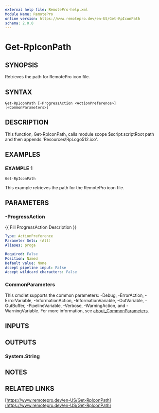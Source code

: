 ```yaml
---
external help file: RemotePro-help.xml
Module Name: RemotePro
online version: https://www.remotepro.dev/en-US/Get-RpIconPath
schema: 2.0.0
---
```


# Get-RpIconPath

## SYNOPSIS
Retrieves the path for RemotePro icon file.

## SYNTAX

```
Get-RpIconPath [-ProgressAction <ActionPreference>] [<CommonParameters>]
```

## DESCRIPTION
This function, Get-RpIconPath, calls module scope $script:scriptRoot
path and then appends 'Resources\RpLogo512.ico'.

## EXAMPLES

### EXAMPLE 1
```
Get-RpIconPath
```

This example retrieves the path for the RemotePro icon file.

## PARAMETERS

### -ProgressAction
{{ Fill ProgressAction Description }}

```yaml
Type: ActionPreference
Parameter Sets: (All)
Aliases: proga

Required: False
Position: Named
Default value: None
Accept pipeline input: False
Accept wildcard characters: False
```

### CommonParameters
This cmdlet supports the common parameters: -Debug, -ErrorAction, -ErrorVariable, -InformationAction, -InformationVariable, -OutVariable, -OutBuffer, -PipelineVariable, -Verbose, -WarningAction, and -WarningVariable. For more information, see [about_CommonParameters](http://go.microsoft.com/fwlink/?LinkID=113216).

## INPUTS

## OUTPUTS

### System.String
## NOTES

## RELATED LINKS

[https://www.remotepro.dev/en-US/Get-RpIconPath](https://www.remotepro.dev/en-US/Get-RpIconPath)

